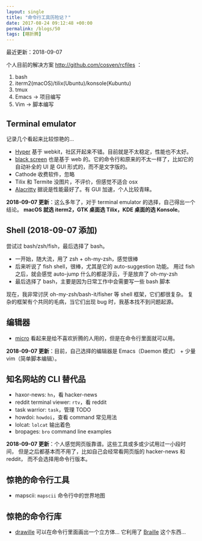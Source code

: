 ```yaml
---
layout: single
title: "命令行工具历险记？"
date: 2017-08-24 09:12:48 +00:00
permalink: /blogs/50
tags: [瞎折腾]
---
```

最近更新：2018-09-07

个人目前的解决方案 <http://github.com/cosven/rcfiles> ：

1. bash
2. iterm2(macOS)/tilix(Ubuntu)/konsole(Kubuntu)
3. tmux
4. Emacs -> 项目编写
5. Vim -> 脚本编写

## Terminal emulator

记录几个看起来比较惊艳的...

- [Hyper](https://github.com/zeit/hyper) 基于 webkit，社区开起来不错。目前就是不太稳定，性能也不太好。
- [black screen](https://github.com/vshatskyi/black-screen) 也是基于 web 的。它的命令行和原来的不太一样了，比如它的自动补全的 UI 是 GUI 形式的，而不是文字版的。
- Cathode 收费软件，忽略
- Tilix 和 Termite 没图片，不评价，但感觉不适合 osx
- [Alacritty](https://github.com/jwilm/alacritty) 据说是性能最好了。有 GUI 加速，个人比较青睐。

**2018-09-07 更新**：这么多年了，对于 terminal emulator 的选择，自己得出一个结论。
**macOS 就选 iterm2，GTK 桌面选 Tilix，KDE 桌面的选 Konsole**。

## Shell (2018-09-07 添加)
尝试过 bash/zsh/fish，最后选择了 bash。

- 一开始，随大流，用了 zsh + oh-my-zsh，感觉很棒
- 后来听说了 fish shell，很棒，尤其是它的 auto-suggestion 功能。
用过 fish 之后，就会感觉 auto-jump 什么的都是浮云，于是放弃了 oh-my-zsh
- 最后选择了 bash，主要是因为日常工作中会需要写一些 bash 脚本

现在，我非常讨厌 oh-my-zsh/bash-it/fisher 等 shell 框架，它们都很复杂。
复杂的框架有个共同的毛病，当它们出现 bug 时，我基本找不到问题起源。

## 编辑器

- [micro](https://github.com/zyedidia/micro) 看起来是给不喜欢折腾的人用的，但是在命令行里面就可以用。

**2018-09-07 更新**：目前，自己选择的编辑器是 Emacs（Daemon 模式） + 少量 vim（简单脚本编辑）。

## 知名网站的 CLI 替代品

- haxor-news: `hn`，看 hacker-news
- reddit terminal viewer: `rtv`，看 reddit
- task warrior: `task`，管理 TODO
- howdoi: `howdoi`，查看 command 常见用法
- lolcat: `lolcat` 输出着色
- bropages: `bro` command line examples

**2018-09-07 更新**：个人感觉网页版靠谱。这些工具或多或少试用过一小段时间，
但是之后都基本而不用了，比如自己会经常看网页版的 hacker-news 和 reddit，
而不会选择用命令行版本。

## 惊艳的命令行工具

- mapscii: `mapscii` 命令行中的世界地图

## 惊艳的命令行库

- [drawille](https://github.com/asciimoo/drawille) 可以在命令行里面画出一个立方体...
  它利用了 [Braille](http://en.wikipedia.org/wiki/Braille) 这个东西...
